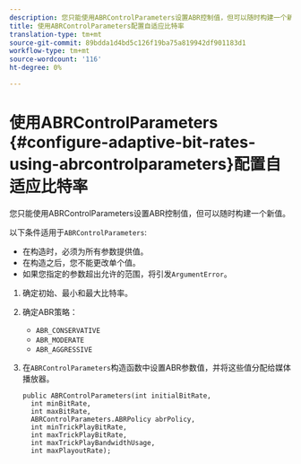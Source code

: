 ```yaml
---
description: 您只能使用ABRControlParameters设置ABR控制值，但可以随时构建一个新值。
title: 使用ABRControlParameters配置自适应比特率
translation-type: tm+mt
source-git-commit: 89bdda1d4bd5c126f19ba75a819942df901183d1
workflow-type: tm+mt
source-wordcount: '116'
ht-degree: 0%

---
```



# 使用ABRControlParameters {#configure-adaptive-bit-rates-using-abrcontrolparameters}配置自适应比特率

您只能使用ABRControlParameters设置ABR控制值，但可以随时构建一个新值。

以下条件适用于`ABRControlParameters`:

* 在构造时，必须为所有参数提供值。
* 在构造之后，您不能更改单个值。
* 如果您指定的参数超出允许的范围，将引发`ArgumentError`。

1. 确定初始、最小和最大比特率。
1. 确定ABR策略：

   * `ABR_CONSERVATIVE`
   * `ABR_MODERATE`
   * `ABR_AGGRESSIVE`

1. 在`ABRControlParameters`构造函数中设置ABR参数值，并将这些值分配给媒体播放器。

   ```
   public ABRControlParameters(int initialBitRate, 
     int minBitRate, 
     int maxBitRate, 
     ABRControlParameters.ABRPolicy abrPolicy, 
     int minTrickPlayBitRate, 
     int maxTrickPlayBitRate, 
     int maxTrickPlayBandwidthUsage, 
     int maxPlayoutRate);
   ```

